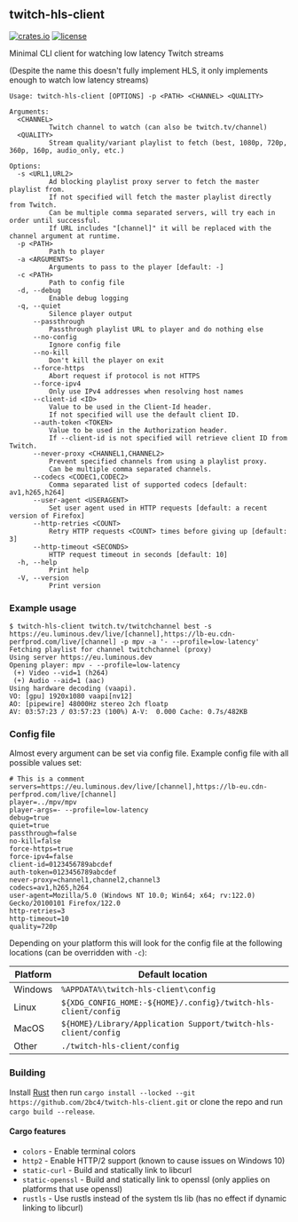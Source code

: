 ## twitch-hls-client
[![crates.io](https://img.shields.io/crates/v/twitch-hls-client.svg)](https://crates.io/crates/twitch-hls-client)
[![license](https://img.shields.io/github/license/2bc4/twitch-hls-client.svg)](LICENSE)

Minimal CLI client for watching low latency Twitch streams

(Despite the name this doesn't fully implement HLS, it only implements enough to watch low latency streams)

```
Usage: twitch-hls-client [OPTIONS] -p <PATH> <CHANNEL> <QUALITY>

Arguments:
  <CHANNEL>
          Twitch channel to watch (can also be twitch.tv/channel)
  <QUALITY>
          Stream quality/variant playlist to fetch (best, 1080p, 720p, 360p, 160p, audio_only, etc.)

Options:
  -s <URL1,URL2>
          Ad blocking playlist proxy server to fetch the master playlist from.
          If not specified will fetch the master playlist directly from Twitch.
          Can be multiple comma separated servers, will try each in order until successful.
          If URL includes "[channel]" it will be replaced with the channel argument at runtime.
  -p <PATH>
          Path to player
  -a <ARGUMENTS>
          Arguments to pass to the player [default: -]
  -c <PATH>
          Path to config file
  -d, --debug
          Enable debug logging
  -q, --quiet
          Silence player output
      --passthrough
          Passthrough playlist URL to player and do nothing else
      --no-config
          Ignore config file
      --no-kill
          Don't kill the player on exit
      --force-https
          Abort request if protocol is not HTTPS
      --force-ipv4
          Only use IPv4 addresses when resolving host names
      --client-id <ID>
          Value to be used in the Client-Id header.
          If not specified will use the default client ID.
      --auth-token <TOKEN>
          Value to be used in the Authorization header.
          If --client-id is not specified will retrieve client ID from Twitch.
      --never-proxy <CHANNEL1,CHANNEL2>
          Prevent specified channels from using a playlist proxy.
          Can be multiple comma separated channels.
      --codecs <CODEC1,CODEC2>
          Comma separated list of supported codecs [default: av1,h265,h264]
      --user-agent <USERAGENT>
          Set user agent used in HTTP requests [default: a recent version of Firefox]
      --http-retries <COUNT>
          Retry HTTP requests <COUNT> times before giving up [default: 3]
      --http-timeout <SECONDS>
          HTTP request timeout in seconds [default: 10]
  -h, --help
          Print help
  -V, --version
          Print version
```

### Example usage
```
$ twitch-hls-client twitch.tv/twitchchannel best -s https://eu.luminous.dev/live/[channel],https://lb-eu.cdn-perfprod.com/live/[channel] -p mpv -a '- --profile=low-latency'
Fetching playlist for channel twitchchannel (proxy)
Using server https://eu.luminous.dev
Opening player: mpv - --profile=low-latency
 (+) Video --vid=1 (h264)
 (+) Audio --aid=1 (aac)
Using hardware decoding (vaapi).
VO: [gpu] 1920x1080 vaapi[nv12]
AO: [pipewire] 48000Hz stereo 2ch floatp
AV: 03:57:23 / 03:57:23 (100%) A-V:  0.000 Cache: 0.7s/482KB
```

### Config file
Almost every argument can be set via config file. Example config file with all possible values set:
```
# This is a comment
servers=https://eu.luminous.dev/live/[channel],https://lb-eu.cdn-perfprod.com/live/[channel]
player=../mpv/mpv
player-args=- --profile=low-latency
debug=true
quiet=true
passthrough=false
no-kill=false
force-https=true
force-ipv4=false
client-id=0123456789abcdef
auth-token=0123456789abcdef
never-proxy=channel1,channel2,channel3
codecs=av1,h265,h264
user-agent=Mozilla/5.0 (Windows NT 10.0; Win64; x64; rv:122.0) Gecko/20100101 Firefox/122.0
http-retries=3
http-timeout=10
quality=720p
```

Depending on your platform this will look for the config file at the following locations (can be overridden with `-c`):

|Platform|Default location                                              |
|--------|--------------------------------------------------------------|
|Windows |`%APPDATA%\twitch-hls-client\config`                          |
|Linux   |`${XDG_CONFIG_HOME:-${HOME}/.config}/twitch-hls-client/config`|
|MacOS   |`${HOME}/Library/Application Support/twitch-hls-client/config`|
|Other   |`./twitch-hls-client/config`                                  |

### Building
Install [Rust](https://rustup.rs) then run `cargo install --locked --git https://github.com/2bc4/twitch-hls-client.git` or clone the repo and run `cargo build --release`.

#### Cargo features
- `colors` - Enable terminal colors
- `http2` - Enable HTTP/2 support (known to cause issues on Windows 10)
- `static-curl` - Build and statically link to libcurl
- `static-openssl` - Build and statically link to openssl (only applies on platforms that use openssl)
- `rustls` - Use rustls instead of the system tls lib (has no effect if dynamic linking to libcurl)
